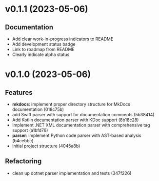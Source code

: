 # v0.1.1 (2023-05-06)

## Documentation

* Add clear work-in-progress indicators to README
* Add development status badge
* Link to roadmap from README
* Clearly indicate alpha status

# v0.1.0 (2023-05-06)

## Features

* **mkdocs**: implement proper directory structure for MkDocs documentation (018c75b)
* add Swift parser with support for documentation comments (5b38414)
* Add Kotlin documentation parser with KDoc support (8b18c28)
* Implement .NET XML documentation parser with comprehensive tag support (a1bfd76)
* **parser**: implement Python code parser with AST-based analysis (b4cebbc)
* initial project structure (4045a8b)

## Refactoring

* clean up dotnet parser implementation and tests (347f226) 